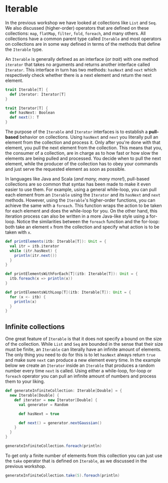 Iterable
========

In the previous workshop we have looked at collections like `List` and `Seq`. We also discussed (higher-order) operators that are defined on these collections: `map`, `flatMap`, `filter`, `fold`, `foreach`, and many others. All collections have a common parent type called `Iterable` and most operators on collections are in some way defined in terms of the methods that define the `Iterable` type.

An `Iterable` is generally defined as an interface (*or trait*) with one method `iterator` that takes no arguments and returns another interface called `Iterator`. This interface in turn has two methods: `hasNext` and `next` which respectively check whether there is a next element and return the next element. 

```scala
trait Iterable[T] {
  def iterator: Iterator[T]
}

trait Iterator[T] {
  def hasNext: Boolean
  def next(): T
}
```

The purpose of the `Iterable` and `Iterator` interfaces is to establish a **pull-based** behavior on collections. Using `hasNext` and `next` you literally pull an element from the collection and process it. Only after you're done with that element, you pull the next element from the collection. This means that you, the consumer of a collection, are in charge as to how fast or how slow the elements are being pulled and processed. You decide when to pull the next element, while the producer of the collection has to obey your commands and just serve the requested element as soon as possible.

In languages like Java and Scala (*and many, many more!*), pull-based collections are so common that syntax has been made to make it even easier to use them. For example, using a general while-loop, you can pull each element from an `Iterable` using the `Iterator` and its `hasNext` and `next` methods. However, using the `Iterable`'s higher-order functions, you can achieve the same with a `foreach`. This function wraps the action to be taken for each element and does the while-loop for you. On the other hand, this iteration process can also be written in a more Java-like style using a for-loop. Notice the similarities between the `foreach` function and the for-loop: both take an element `x` from the collection and specify what action is to be taken with `x`.

```scala
def printElements(itb: Iterable[T]): Unit = {
  val itr = itb.iterator
  while (itr.hasNext) {
    println(itr.next())
  }
}

def printElementsWithForEach[T](itb: Iterable[T]): Unit = {
  itb.foreach(x => println(x))
}

def printElementsWithLoop[T](itb: Iterable[T]): Unit = {
  for (x <- itb) {
    println(x)
  }
}
```

Infinite collections
--------------------
One great feature of `Iterable` is that it does not specify a bound on the size of the collection. While `List` and `Seq` are bounded in the sense that their size must be finite, an `Iterable` can literally have an infinite amount of elements. The only thing you need to do for this is to let `hasNext` always return `true` and make sure `next` can produce a new element every time. In the example below we create an `Iterator` inside an `Iterable` that produces a random number every time `next` is called. Using either a while-loop, for-loop or `foreach` operator you can pull an infinite amount of numbers and process them to your liking.

```scala
def generateInfiniteCollection: Iterable[Double] = {
  new Iterable[Double] {
    def iterator = new Iterator[Double] {
      val generator = Random

      def hasNext = true

      def next() = generator.nextGaussian()
    }
  }
}

generateInfiniteCollection.foreach(println)
```

To get only a finite number of elements from this collection you can just use the `take` operator that is defined on `Iterable`, as we discussed in the previous workshop.

```scala
generateInfiniteCollection.take(5).foreach(println)
```
